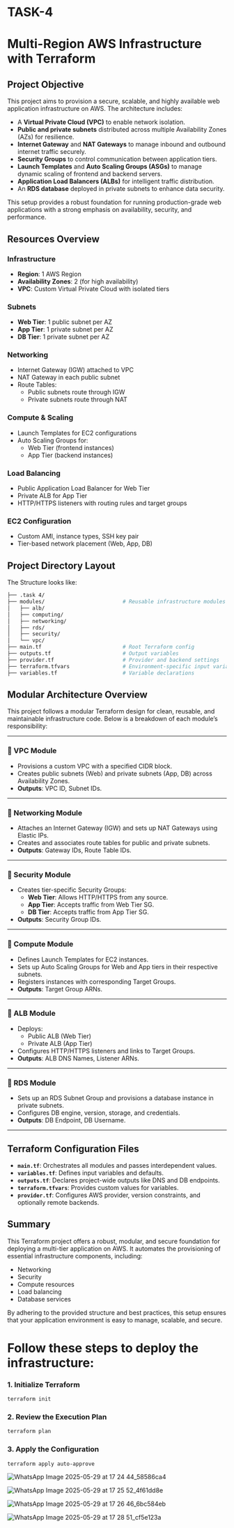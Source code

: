 # TASK-4  
# Multi-Region AWS Infrastructure with Terraform
## Project Objective

This project aims to provision a secure, scalable, and highly available web application infrastructure on AWS. The architecture includes:

- A **Virtual Private Cloud (VPC)** to enable network isolation.
- **Public and private subnets** distributed across multiple Availability Zones (AZs) for resilience.
- **Internet Gateway** and **NAT Gateways** to manage inbound and outbound internet traffic securely.
- **Security Groups** to control communication between application tiers.
- **Launch Templates** and **Auto Scaling Groups (ASGs)** to manage dynamic scaling of frontend and backend servers.
- **Application Load Balancers (ALBs)** for intelligent traffic distribution.
- An **RDS database** deployed in private subnets to enhance data security.

This setup provides a robust foundation for running production-grade web applications with a strong emphasis on availability, security, and performance.


## Resources Overview

### Infrastructure
- **Region**: 1 AWS Region  
- **Availability Zones**: 2 (for high availability)  
- **VPC**: Custom Virtual Private Cloud with isolated tiers  

### Subnets
- **Web Tier**: 1 public subnet per AZ  
- **App Tier**: 1 private subnet per AZ  
- **DB Tier**: 1 private subnet per AZ  

### Networking
- Internet Gateway (IGW) attached to VPC  
- NAT Gateway in each public subnet  
- Route Tables:
  - Public subnets route through IGW  
  - Private subnets route through NAT  

### Compute & Scaling
- Launch Templates for EC2 configurations  
- Auto Scaling Groups for:
  - Web Tier (frontend instances)  
  - App Tier (backend instances)  

### Load Balancing
- Public Application Load Balancer for Web Tier  
- Private ALB for App Tier  
- HTTP/HTTPS listeners with routing rules and target groups  

### EC2 Configuration
- Custom AMI, instance types, SSH key pair  
- Tier-based network placement (Web, App, DB)




##  Project Directory Layout

The Structure looks like:

```bash
├── .task 4/                      
├── modules/                         # Reusable infrastructure modules
│   ├── alb/
│   ├── computing/
│   ├── networking/
│   ├── rds/
│   ├── security/
│   └── vpc/
├── main.tf                          # Root Terraform config
├── outputs.tf                       # Output variables
├── provider.tf                      # Provider and backend settings                     
├── terraform.tfvars                 # Environment-specific input variables           
├── variables.tf                     # Variable declarations
```
##  Modular Architecture Overview

This project follows a modular Terraform design for clean, reusable, and maintainable infrastructure code. Below is a breakdown of each module’s responsibility:

---

### 🔹 VPC Module
- Provisions a custom VPC with a specified CIDR block.
- Creates public subnets (Web) and private subnets (App, DB) across Availability Zones.
- **Outputs**: VPC ID, Subnet IDs.

---

### 🔹 Networking Module
- Attaches an Internet Gateway (IGW) and sets up NAT Gateways using Elastic IPs.
- Creates and associates route tables for public and private subnets.
- **Outputs**: Gateway IDs, Route Table IDs.

---

### 🔹 Security Module
- Creates tier-specific Security Groups:
  - **Web Tier**: Allows HTTP/HTTPS from any source.
  - **App Tier**: Accepts traffic from Web Tier SG.
  - **DB Tier**: Accepts traffic from App Tier SG.
- **Outputs**: Security Group IDs.

---

### 🔹 Compute Module
- Defines Launch Templates for EC2 instances.
- Sets up Auto Scaling Groups for Web and App tiers in their respective subnets.
- Registers instances with corresponding Target Groups.
- **Outputs**: Target Group ARNs.

---

### 🔹 ALB Module
- Deploys:
  - Public ALB (Web Tier)
  - Private ALB (App Tier)
- Configures HTTP/HTTPS listeners and links to Target Groups.
- **Outputs**: ALB DNS Names, Listener ARNs.

---

### 🔹 RDS Module
- Sets up an RDS Subnet Group and provisions a database instance in private subnets.
- Configures DB engine, version, storage, and credentials.
- **Outputs**: DB Endpoint, DB Username.

---

## Terraform Configuration Files

- **`main.tf`**: Orchestrates all modules and passes interdependent values.
- **`variables.tf`**: Defines input variables and defaults.
- **`outputs.tf`**: Declares project-wide outputs like DNS and DB endpoints.
- **`terraform.tfvars`**: Provides custom values for variables.
- **`provider.tf`**: Configures AWS provider, version constraints, and optionally remote backends.

## Summary

This Terraform project offers a robust, modular, and secure foundation for deploying a multi-tier application on AWS. It automates the provisioning of essential infrastructure components, including:

- Networking
- Security
- Compute resources
- Load balancing
- Database services

By adhering to the provided structure and best practices, this setup ensures that your application environment is easy to manage, scalable, and secure.

# Follow these steps to deploy the infrastructure:

### 1. Initialize Terraform
```bash
terraform init
```
### 2. Review the Execution Plan
```bash
terraform plan
```
### 3. Apply the Configuration
```bash
terraform apply auto-approve
```
![WhatsApp Image 2025-05-29 at 17 24 44_58586ca4](https://github.com/user-attachments/assets/3d42df35-9f7d-4c1b-bf29-9fe22a9b09e2)

![WhatsApp Image 2025-05-29 at 17 25 52_4f61dd8e](https://github.com/user-attachments/assets/a140d874-05aa-4d7d-b834-d2254d503ab9)

![WhatsApp Image 2025-05-29 at 17 26 46_6bc584eb](https://github.com/user-attachments/assets/bcf0af7a-7996-4c92-8f2b-7a78f76434aa)

![WhatsApp Image 2025-05-29 at 17 28 51_cf5e123a](https://github.com/user-attachments/assets/e442029c-05be-4b11-a328-a8d46c1939f4)




